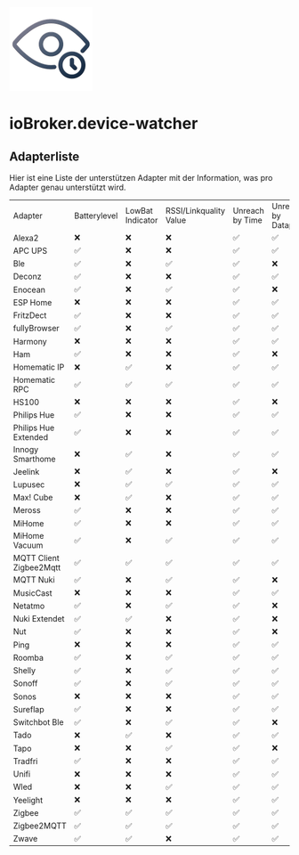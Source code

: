 ![Logo](../../admin/device-watcher.png)

# ioBroker.device-watcher

## Adapterliste

Hier ist eine Liste der unterstützen Adapter mit der Information, was pro Adapter genau unterstützt wird.

 <table>
        <tbody>
          <tr>
            <td class="column0 style0 s">Adapter</td>
            <td class="column1 style0 s">Batterylevel</td>
            <td class="column2 style0 s">LowBat Indicator</td>
            <td class="column3 style0 s">RSSI/Linkquality Value</td>
            <td class="column4 style0 s">Unreach by Time</td>
            <td class="column5 style0 s">Unreach by Datapoint</td>
            <td class="column6 style0 s">Update Datapoint</td>
          </tr>
          <tr>
            <td class="column0 style0 s">Alexa2</td>
            <td class="column1 style0 s">❌</td>
            <td class="column2 style0 s">❌</td>
            <td class="column3 style0 s">❌</td>
            <td class="column4 style0 s">✅</td>
            <td class="column5 style0 s">✅</td>
            <td class="column6 style0 s">❌</td>
          </tr>
          <tr>
            <td class="column0 style0 s">APC UPS</td>
            <td class="column1 style0 s">✅</td>
            <td class="column2 style0 s">❌</td>
            <td class="column3 style0 s">❌</td>
            <td class="column4 style0 s">✅</td>
            <td class="column5 style0 s">✅</td>
            <td class="column6 style0 s">❌</td>
          </tr>
          <tr>
            <td class="column0 style0 s">Ble</td>
            <td class="column1 style0 s">✅</td>
            <td class="column2 style0 s">❌</td>
            <td class="column3 style0 s">✅</td>
            <td class="column4 style0 s">✅</td>
            <td class="column5 style0 s">❌</td>
            <td class="column6 style0 s">❌</td>
          </tr>
          <tr>
            <td class="column0 style0 s">Deconz</td>
            <td class="column1 style0 s">✅</td>
            <td class="column2 style0 s">❌</td>
            <td class="column3 style0 s">❌</td>
            <td class="column4 style0 s">✅</td>
            <td class="column5 style0 s">✅</td>
            <td class="column6 style0 s">❌</td>
          </tr>
          <tr>
            <td class="column0 style0 s">Enocean</td>
            <td class="column1 style0 s">✅</td>
            <td class="column2 style0 s">❌</td>
            <td class="column3 style0 s">✅</td>
            <td class="column4 style0 s">✅</td>
            <td class="column5 style0 s">❌</td>
            <td class="column6 style0 s">❌</td>
          </tr>
          <tr>
            <td class="column0 style0 s">ESP Home</td>
            <td class="column1 style0 s">❌</td>
            <td class="column2 style0 s">❌</td>
            <td class="column3 style0 s">❌</td>
            <td class="column4 style0 s">✅</td>
            <td class="column5 style0 s">✅</td>
            <td class="column6 style0 s">❌</td>
          </tr>
          <tr>
            <td class="column0 style0 s">FritzDect</td>
            <td class="column1 style0 s">✅</td>
            <td class="column2 style0 s">❌</td>
            <td class="column3 style0 s">❌</td>
            <td class="column4 style0 s">✅</td>
            <td class="column5 style0 s">✅</td>
            <td class="column6 style0 s">❌</td>
          </tr>
          <tr>
            <td class="column0 style0 s">fullyBrowser</td>
            <td class="column1 style0 s">✅</td>
            <td class="column2 style0 s">❌</td>
            <td class="column3 style0 s">✅</td>
            <td class="column4 style0 s">✅</td>
            <td class="column5 style0 s">✅</td>
            <td class="column6 style0 s">❌</td>
          </tr>
          <tr>
            <td class="column0 style0 s">Harmony</td>
            <td class="column1 style0 s">❌</td>
            <td class="column2 style0 s">❌</td>
            <td class="column3 style0 s">❌</td>
            <td class="column4 style0 s">✅</td>
            <td class="column5 style0 s">✅</td>
            <td class="column6 style0 s">❌</td>
          </tr>
          <tr>
            <td class="column0 style0 s">Ham</td>
            <td class="column1 style0 s">✅</td>
            <td class="column2 style0 s">❌</td>
            <td class="column3 style0 s">❌</td>
            <td class="column4 style0 s">✅</td>
            <td class="column5 style0 s">❌</td>
            <td class="column6 style0 s">❌</td>
          </tr>
          <tr>
            <td class="column0 style0 s">Homematic IP</td>
            <td class="column1 style0 s">❌</td>
            <td class="column2 style0 s">✅</td>
            <td class="column3 style0 s">❌</td>
            <td class="column4 style0 s">✅</td>
            <td class="column5 style0 s">✅</td>
            <td class="column6 style0 s">❌</td>
          </tr>
          <tr>
            <td class="column0 style0 s">Homematic RPC</td>
            <td class="column1 style0 s">✅</td>
            <td class="column2 style0 s">✅</td>
            <td class="column3 style0 s">✅</td>
            <td class="column4 style0 s">✅</td>
            <td class="column5 style0 s">✅</td>
            <td class="column6 style0 s">❌</td>
          </tr>
          <tr>
            <td class="column0 style0 s">HS100</td>
            <td class="column1 style0 s">❌</td>
            <td class="column2 style0 s">❌</td>
            <td class="column3 style0 s">❌</td>
            <td class="column4 style0 s">✅</td>
            <td class="column5 style0 s">❌</td>
            <td class="column6 style0 s">❌</td>
          </tr>
          <tr>
            <td class="column0 style0 s">Philips Hue</td>
            <td class="column1 style0 s">✅</td>
            <td class="column2 style0 s">❌</td>
            <td class="column3 style0 s">❌</td>
            <td class="column4 style0 s">✅</td>
            <td class="column5 style0 s">✅</td>
            <td class="column6 style0 s">❌</td>
          </tr>
          <tr>
            <td class="column0 style0 s">Philips Hue Extended</td>
            <td class="column1 style0 s">✅</td>
            <td class="column2 style0 s">❌</td>
            <td class="column3 style0 s">❌</td>
            <td class="column4 style0 s">✅</td>
            <td class="column5 style0 s">✅</td>
            <td class="column6 style0 s">❌</td>
          </tr>
          <tr>
            <td class="column0 style0 s">Innogy Smarthome</td>
            <td class="column1 style0 s">❌</td>
            <td class="column2 style0 s">✅</td>
            <td class="column3 style0 s">❌</td>
            <td class="column4 style0 s">✅</td>
            <td class="column5 style0 s">✅</td>
            <td class="column6 style0 s">❌</td>
          </tr>
          <tr>
            <td class="column0 style0 s">Jeelink</td>
            <td class="column1 style0 s">❌</td>
            <td class="column2 style0 s">✅</td>
            <td class="column3 style0 s">❌</td>
            <td class="column4 style0 s">✅</td>
            <td class="column5 style0 s">❌</td>
            <td class="column6 style0 s">❌</td>
          </tr>
          <tr>
            <td class="column0 style0 s">Lupusec</td>
            <td class="column1 style0 s">❌</td>
            <td class="column2 style0 s">✅</td>
            <td class="column3 style0 s">✅</td>
            <td class="column4 style0 s">✅</td>
            <td class="column5 style0 s">✅</td>
            <td class="column6 style0 s">❌</td>
          </tr>
          <tr>
            <td class="column0 style0 s">Max! Cube</td>
            <td class="column1 style0 s">❌</td>
            <td class="column2 style0 s">✅</td>
            <td class="column3 style0 s">❌</td>
            <td class="column4 style0 s">✅</td>
            <td class="column5 style0 s">✅</td>
            <td class="column6 style0 s">❌</td>
          </tr>
          <tr>
            <td class="column0 style0 s">Meross</td>
            <td class="column1 style0 s">✅</td>
            <td class="column2 style0 s">❌</td>
            <td class="column3 style0 s">❌</td>
            <td class="column4 style0 s">✅</td>
            <td class="column5 style0 s">✅</td>
            <td class="column6 style0 s">❌</td>
          </tr>
          <tr>
            <td class="column0 style0 s">MiHome</td>
            <td class="column1 style0 s">✅</td>
            <td class="column2 style0 s">❌</td>
            <td class="column3 style0 s">❌</td>
            <td class="column4 style0 s">✅</td>
            <td class="column5 style0 s">✅</td>
            <td class="column6 style0 s">❌</td>
          </tr>
          <tr>
            <td class="column0 style0 s">MiHome Vacuum</td>
            <td class="column1 style0 s">✅</td>
            <td class="column2 style0 s">❌</td>
            <td class="column3 style0 s">✅</td>
            <td class="column4 style0 s">✅</td>
            <td class="column5 style0 s">✅</td>
            <td class="column6 style0 s">❌</td>
          </tr>
          <tr>
            <td class="column0 style0 s">MQTT Client Zigbee2Mqtt</td>
            <td class="column1 style0 s">✅</td>
            <td class="column2 style0 s">✅</td>
            <td class="column3 style0 s">✅</td>
            <td class="column4 style0 s">✅</td>
            <td class="column5 style0 s">✅</td>
            <td class="column6 style0 s">❌</td>
          </tr>
          <tr>
            <td class="column0 style0 s">MQTT Nuki</td>
            <td class="column1 style0 s">✅</td>
            <td class="column2 style0 s">❌</td>
            <td class="column3 style0 s">✅</td>
            <td class="column4 style0 s">✅</td>
            <td class="column5 style0 s">❌</td>
            <td class="column6 style0 s">❌</td>
          </tr>
          <tr>
            <td class="column0 style0 s">MusicCast</td>
            <td class="column1 style0 s">❌</td>
            <td class="column2 style0 s">❌</td>
            <td class="column3 style0 s">❌</td>
            <td class="column4 style0 s">✅</td>
            <td class="column5 style0 s">✅</td>
            <td class="column6 style0 s">❌</td>
          </tr>
          <tr>
            <td class="column0 style0 s">Netatmo</td>
            <td class="column1 style0 s">✅</td>
            <td class="column2 style0 s">❌</td>
            <td class="column3 style0 s">✅</td>
            <td class="column4 style0 s">✅</td>
            <td class="column5 style0 s">❌</td>
            <td class="column6 style0 s">❌</td>
          </tr>
          <tr>
            <td class="column0 style0 s">Nuki Extendet</td>
            <td class="column1 style0 s">✅</td>
            <td class="column2 style0 s">✅</td>
            <td class="column3 style0 s">❌</td>
            <td class="column4 style0 s">✅</td>
            <td class="column5 style0 s">❌</td>
            <td class="column6 style0 s">❌</td>
          </tr>
          <tr>
            <td class="column0 style0 s">Nut</td>
            <td class="column1 style0 s">✅</td>
            <td class="column2 style0 s">❌</td>
            <td class="column3 style0 s">❌</td>
            <td class="column4 style0 s">✅</td>
            <td class="column5 style0 s">❌</td>
            <td class="column6 style0 s">❌</td>
          </tr>
          <tr>
            <td class="column0 style0 s">Ping</td>
            <td class="column1 style0 s">❌</td>
            <td class="column2 style0 s">❌</td>
            <td class="column3 style0 s">❌</td>
            <td class="column4 style0 s">✅</td>
            <td class="column5 style0 s">✅</td>
            <td class="column6 style0 s">❌</td>
          </tr>
          <tr>
            <td class="column0 style0 s">Roomba</td>
            <td class="column1 style0 s">✅</td>
            <td class="column2 style0 s">❌</td>
            <td class="column3 style0 s">✅</td>
            <td class="column4 style0 s">✅</td>
            <td class="column5 style0 s">✅</td>
            <td class="column6 style0 s">❌</td>
          </tr>
          <tr>
            <td class="column0 style0 s">Shelly</td>
            <td class="column1 style0 s">✅</td>
            <td class="column2 style0 s">❌</td>
            <td class="column3 style0 s">✅</td>
            <td class="column4 style0 s">✅</td>
            <td class="column5 style0 s">✅</td>
            <td class="column6 style0 s">✅</td>
          </tr>
          <tr>
            <td class="column0 style0 s">Sonoff</td>
            <td class="column1 style0 s">✅</td>
            <td class="column2 style0 s">❌</td>
            <td class="column3 style0 s">✅</td>
            <td class="column4 style0 s">✅</td>
            <td class="column5 style0 s">✅</td>
            <td class="column6 style0 s">❌</td>
          </tr>
          <tr>
            <td class="column0 style0 s">Sonos</td>
            <td class="column1 style0 s">❌</td>
            <td class="column2 style0 s">❌</td>
            <td class="column3 style0 s">❌</td>
            <td class="column4 style0 s">✅</td>
            <td class="column5 style0 s">✅</td>
            <td class="column6 style0 s">❌</td>
          </tr>
          <tr>
            <td class="column0 style0 s">Sureflap</td>
            <td class="column1 style0 s">✅</td>
            <td class="column2 style0 s">❌</td>
            <td class="column3 style0 s">❌</td>
            <td class="column4 style0 s">✅</td>
            <td class="column5 style0 s">✅</td>
            <td class="column6 style0 s">❌</td>
          </tr>
          <tr>
            <td class="column0 style0 s">Switchbot Ble</td>
            <td class="column1 style0 s">✅</td>
            <td class="column2 style0 s">❌</td>
            <td class="column3 style0 s">✅</td>
            <td class="column4 style0 s">✅</td>
            <td class="column5 style0 s">❌</td>
            <td class="column6 style0 s">❌</td>
          </tr>
          <tr>
            <td class="column0 style0 s">Tado</td>
            <td class="column1 style0 s">❌</td>
            <td class="column2 style0 s">✅</td>
            <td class="column3 style0 s">❌</td>
            <td class="column4 style0 s">✅</td>
            <td class="column5 style0 s">✅</td>
            <td class="column6 style0 s">❌</td>
          </tr>
          <tr>
            <td class="column0 style0 s">Tapo</td>
            <td class="column1 style0 s">❌</td>
            <td class="column2 style0 s">❌</td>
            <td class="column3 style0 s">✅</td>
            <td class="column4 style0 s">✅</td>
            <td class="column5 style0 s">❌</td>
            <td class="column6 style0 s">❌</td>
          </tr>
          <tr>
            <td class="column0 style0 s">Tradfri</td>
            <td class="column1 style0 s">✅</td>
            <td class="column2 style0 s">❌</td>
            <td class="column3 style0 s">❌</td>
            <td class="column4 style0 s">✅</td>
            <td class="column5 style0 s">✅</td>
            <td class="column6 style0 s">❌</td>
          </tr>
          <tr>
            <td class="column0 style0 s">Unifi</td>
            <td class="column1 style0 s">❌</td>
            <td class="column2 style0 s">❌</td>
            <td class="column3 style0 s">❌</td>
            <td class="column4 style0 s">✅</td>
            <td class="column5 style0 s">✅</td>
            <td class="column6 style0 s">✅</td>
          </tr>
          <tr>
            <td class="column0 style0 s">Wled</td>
            <td class="column1 style0 s">❌</td>
            <td class="column2 style0 s">❌</td>
            <td class="column3 style0 s">✅</td>
            <td class="column4 style0 s">✅</td>
            <td class="column5 style0 s">✅</td>
            <td class="column6 style0 s">❌</td>
          </tr>
          <tr>
            <td class="column0 style0 s">Yeelight</td>
            <td class="column1 style0 s">❌</td>
            <td class="column2 style0 s">❌</td>
            <td class="column3 style0 s">❌</td>
            <td class="column4 style0 s">✅</td>
            <td class="column5 style0 s">✅</td>
            <td class="column6 style0 s">❌</td>
          </tr>
          <tr>
            <td class="column0 style0 s">Zigbee</td>
            <td class="column1 style0 s">✅</td>
            <td class="column2 style0 s">✅</td>
            <td class="column3 style0 s">✅</td>
            <td class="column4 style0 s">✅</td>
            <td class="column5 style0 s">✅</td>
            <td class="column6 style0 s">❌</td>
          </tr>
          <tr>
            <td class="column0 style0 s">Zigbee2MQTT</td>
            <td class="column1 style0 s">✅</td>
            <td class="column2 style0 s">✅</td>
            <td class="column3 style0 s">✅</td>
            <td class="column4 style0 s">✅</td>
            <td class="column5 style0 s">✅</td>
            <td class="column6 style0 s">❌</td>
          </tr>
          <tr>
            <td class="column0 style0 s">Zwave</td>
            <td class="column1 style0 s">✅</td>
            <td class="column2 style0 s">✅</td>
            <td class="column3 style0 s">❌</td>
            <td class="column4 style0 s">✅</td>
            <td class="column5 style0 s">✅</td>
            <td class="column6 style0 s">❌</td>
          </tr>
        </tbody>
    </table>
